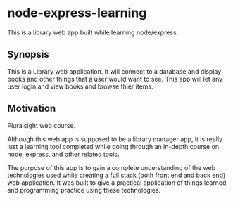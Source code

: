 # node-express-learning
This is a library web app built while learning node/express.

## Synopsis
This is a Library web application. It will connect to a database and display books and other things that a user would want to see.
This app will let any user login and view books and browse thier items.


## Motivation
Pluralsight web course.

Although this web app is supposed to be a library manager app, it is really just a learning tool completed while going through an in-depth course on node, express, and other related tools. 

The purpose of this app is to gain a complete understanding of the web technologies used while creating a full stack (both front end and back end) web application. It was built to give a practical application of things learned and programming practice using these technologies.
